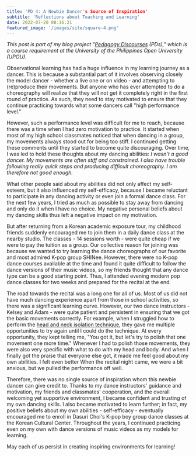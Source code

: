 ```yaml
---
title: 'PD 4: A Newbie Dancer's Source of Inspiration'
subtitle: 'Reflections about Teaching and Learning'
date: 2022-07-20 08:16:21
featured_image: '/images/site/square-4.png'
---
```

*This post is part of my blog project "[Pedagogy Discourses](https://www.pedagogydiscs.wordpress.com) (PDs)," which is a course requirement at the University of the Philippines Open University (UPOU).*

Observational learning has had a huge influence in my learning journey as a dancer. This is because a substantial part of it involves observing closely the model dancer - whether a live one or on video - and attempting to (re)produce their movements. But anyone who has ever attempted to do a choreography will realize that they will not get it completely right in the first round of practice. As such, they need to stay motivated to ensure that they continue practicing towards what some dancers call "high performance level."

However, such a performance level was difficult for me to reach, because there was a time when I had zero motivation to practice. It started when most of my high school classmates noticed that when dancing in a group, my movements always stood out for being too stiff. I continued getting these comments until they started to become quite discouraging. Over time, I was led to hold these thoughts about my dancing abilities: *I wasn't a good dancer. My movements are often stiff and constrained. I also have trouble following really quick steps and producing difficult choreography. I am therefore not good enough.* 

What other people said about my abilities did not only affect my self-esteem, but it also influenced my self-efficacy, because I became reluctant to participate in any dancing activity or even join a formal dance class. For the next few years, I tried as much as possible to stay away from dancing and only do it when I have no choice. My negative personal beliefs about my dancing skills thus left a negative impact on my motivation.

But after returning from a Korean academic exposure tour, my childhood friends suddenly encouraged me to join them in a daily dance class at the nearby studio. The classes - 14 sessions worth - were quite cheap if we were to pay the tuition as a group. Our collective reason for joining was because we wanted to try learning the dance choreographs of our favorite and most admired K-pop group SHINee. However, there were no K-pop dance courses available at the time and found it quite difficult to follow the dance versions of their music videos, so my friends thought that any dance type can be a good starting point. Thus, I attended evening modern pop dance classes for two weeks and prepared for the recital at the end. 

The road towards the recital was a long one for all of us. Most of us did not have much dancing experience apart from those in school activities, so there was a significant learning curve. However, our two dance instructors - Kelsey and Adam - were quite patient and persistent in ensuring that we got the basic movements correctly. For example, when I struggled how to perform the [head and neck isolation technique](https://www.youtube.com/v_jinXYrpQE), they gave me multiple opportunities to try again until I could do the technique. At every opportunity, they kept telling me, "You got it, but let's try to polish that one movement one more time." Whenever I had to polish those movements, they were also very specific with what to do with my head and body. And when I finally got the praise that everyone else got, it made me feel good about my own abilities. I felt even better When the recital night came, we were a bit anxious, but we pulled the performance off well.

Therefore, there was no single source of inspiration whom this newbie dancer can give credit to. Thanks to my dance instructors' guidance and motivation, my friends and classmates' cooperation, and the overall welcoming yet supportive environment, I became confident and trusting of my own dancing skills. I also became motivated to learn further; in fact, my positive beliefs about my own abilities - self-efficacy - eventually encouraged me to enroll in Dasuri Choi's K-pop boy group dance classes at the Korean Cultural Center. Throughout the years, I continued practicing even on my own with dance versions of music videos as my models for learning. 

May each of us persist in creating inspiring environments for learning!